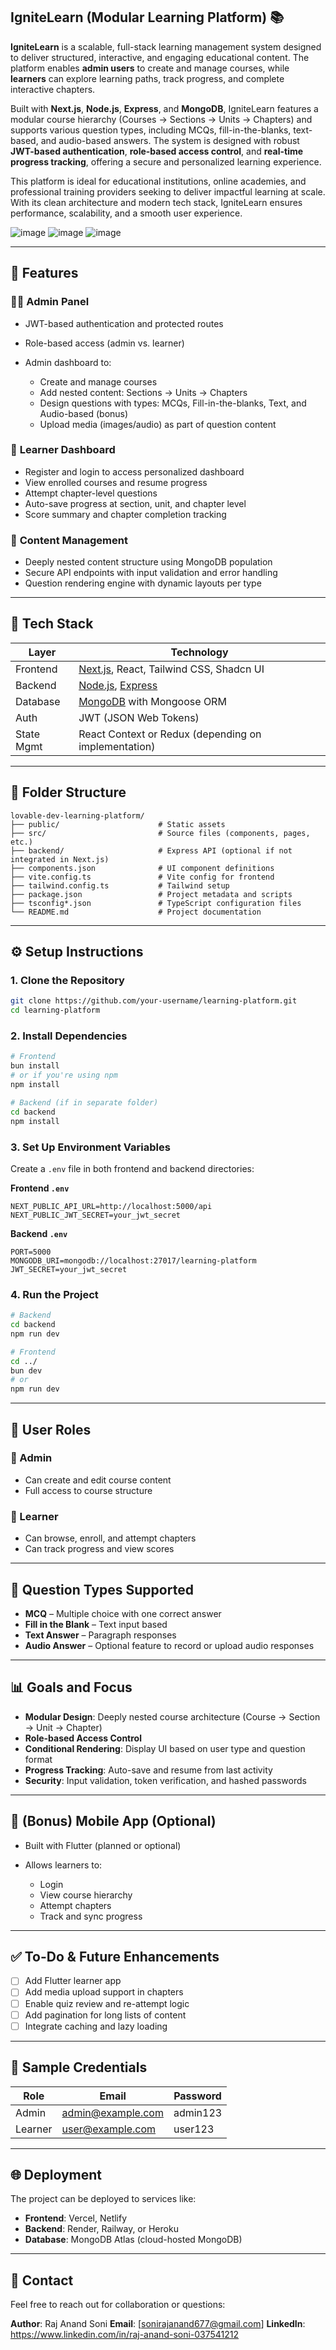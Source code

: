 ## **IgniteLearn (Modular Learning Platform)** 📚

**IgniteLearn** is a scalable, full-stack learning management system designed to deliver structured, interactive, and engaging educational content. The platform enables **admin users** to create and manage courses, while **learners** can explore learning paths, track progress, and complete interactive chapters.

Built with **Next.js**, **Node.js**, **Express**, and **MongoDB**, IgniteLearn features a modular course hierarchy (Courses → Sections → Units → Chapters) and supports various question types, including MCQs, fill-in-the-blanks, text-based, and audio-based answers. The system is designed with robust **JWT-based authentication**, **role-based access control**, and **real-time progress tracking**, offering a secure and personalized learning experience.

This platform is ideal for educational institutions, online academies, and professional training providers seeking to deliver impactful learning at scale. With its clean architecture and modern tech stack, IgniteLearn ensures performance, scalability, and a smooth user experience.

![image](https://github.com/user-attachments/assets/bb275146-7a78-4a32-862c-c865b374ced9)
![image](https://github.com/user-attachments/assets/56fc343c-9cc1-488d-991e-8c82bd5aca48)
![image](https://github.com/user-attachments/assets/0d6c0615-8d9d-44af-84dd-e25787beeda2)

---

## 🚀 Features

### 👨‍🏫 **Admin Panel**

* JWT-based authentication and protected routes
* Role-based access (admin vs. learner)
* Admin dashboard to:

  * Create and manage courses
  * Add nested content: Sections → Units → Chapters
  * Design questions with types: MCQs, Fill-in-the-blanks, Text, and Audio-based (bonus)
  * Upload media (images/audio) as part of question content

### 📘 **Learner Dashboard**

* Register and login to access personalized dashboard
* View enrolled courses and resume progress
* Attempt chapter-level questions
* Auto-save progress at section, unit, and chapter level
* Score summary and chapter completion tracking

### 🧠 **Content Management**

* Deeply nested content structure using MongoDB population
* Secure API endpoints with input validation and error handling
* Question rendering engine with dynamic layouts per type

---

## 🧰 Tech Stack

| Layer      | Technology                                                        |
| ---------- | ----------------------------------------------------------------- |
| Frontend   | [Next.js](https://nextjs.org/), React, Tailwind CSS, Shadcn UI    |
| Backend    | [Node.js](https://nodejs.org/), [Express](https://expressjs.com/) |
| Database   | [MongoDB](https://www.mongodb.com/) with Mongoose ORM             |
| Auth       | JWT (JSON Web Tokens)                                             |
| State Mgmt | React Context or Redux (depending on implementation)              |

---

## 📁 Folder Structure

```
lovable-dev-learning-platform/
├── public/                      # Static assets
├── src/                         # Source files (components, pages, etc.)
├── backend/                     # Express API (optional if not integrated in Next.js)
├── components.json              # UI component definitions
├── vite.config.ts               # Vite config for frontend
├── tailwind.config.ts           # Tailwind setup
├── package.json                 # Project metadata and scripts
├── tsconfig*.json               # TypeScript configuration files
└── README.md                    # Project documentation
```

---

## ⚙️ Setup Instructions

### 1. Clone the Repository

```bash
git clone https://github.com/your-username/learning-platform.git
cd learning-platform
```

### 2. Install Dependencies

```bash
# Frontend
bun install
# or if you're using npm
npm install

# Backend (if in separate folder)
cd backend
npm install
```

### 3. Set Up Environment Variables

Create a `.env` file in both frontend and backend directories:

**Frontend `.env`**

```env
NEXT_PUBLIC_API_URL=http://localhost:5000/api
NEXT_PUBLIC_JWT_SECRET=your_jwt_secret
```

**Backend `.env`**

```env
PORT=5000
MONGODB_URI=mongodb://localhost:27017/learning-platform
JWT_SECRET=your_jwt_secret
```

### 4. Run the Project

```bash
# Backend
cd backend
npm run dev

# Frontend
cd ../
bun dev
# or
npm run dev
```

---

## 👥 User Roles

### 🔐 Admin

* Can create and edit course content
* Full access to course structure

### 📗 Learner

* Can browse, enroll, and attempt chapters
* Can track progress and view scores

---

## 🧪 Question Types Supported

* **MCQ** – Multiple choice with one correct answer
* **Fill in the Blank** – Text input based
* **Text Answer** – Paragraph responses
* **Audio Answer** – Optional feature to record or upload audio responses

---

## 📊 Goals and Focus

* **Modular Design**: Deeply nested course architecture (Course → Section → Unit → Chapter)
* **Role-based Access Control**
* **Conditional Rendering**: Display UI based on user type and question format
* **Progress Tracking**: Auto-save and resume from last activity
* **Security**: Input validation, token verification, and hashed passwords

---

## 📱 (Bonus) Mobile App (Optional)

* Built with Flutter (planned or optional)
* Allows learners to:

  * Login
  * View course hierarchy
  * Attempt chapters
  * Track and sync progress

---

## ✅ To-Do & Future Enhancements

* [ ] Add Flutter learner app
* [ ] Add media upload support in chapters
* [ ] Enable quiz review and re-attempt logic
* [ ] Add pagination for long lists of content
* [ ] Integrate caching and lazy loading

---

## 📝 Sample Credentials

| Role    | Email                                         | Password |
| ------- | --------------------------------------------- | -------- |
| Admin   | [admin@example.com](mailto:admin@example.com) | admin123 |
| Learner | [user@example.com](mailto:user@example.com)   | user123  |

---

## 🌐 Deployment

The project can be deployed to services like:

* **Frontend**: Vercel, Netlify
* **Backend**: Render, Railway, or Heroku
* **Database**: MongoDB Atlas (cloud-hosted MongoDB)

---

## 📩 Contact

Feel free to reach out for collaboration or questions:

**Author**: Raj Anand Soni
**Email**: \[[sonirajanand677@gmail.com](mailto:sonirajanand677@gmail.com)]
**LinkedIn**: https://www.linkedin.com/in/raj-anand-soni-037541212 

